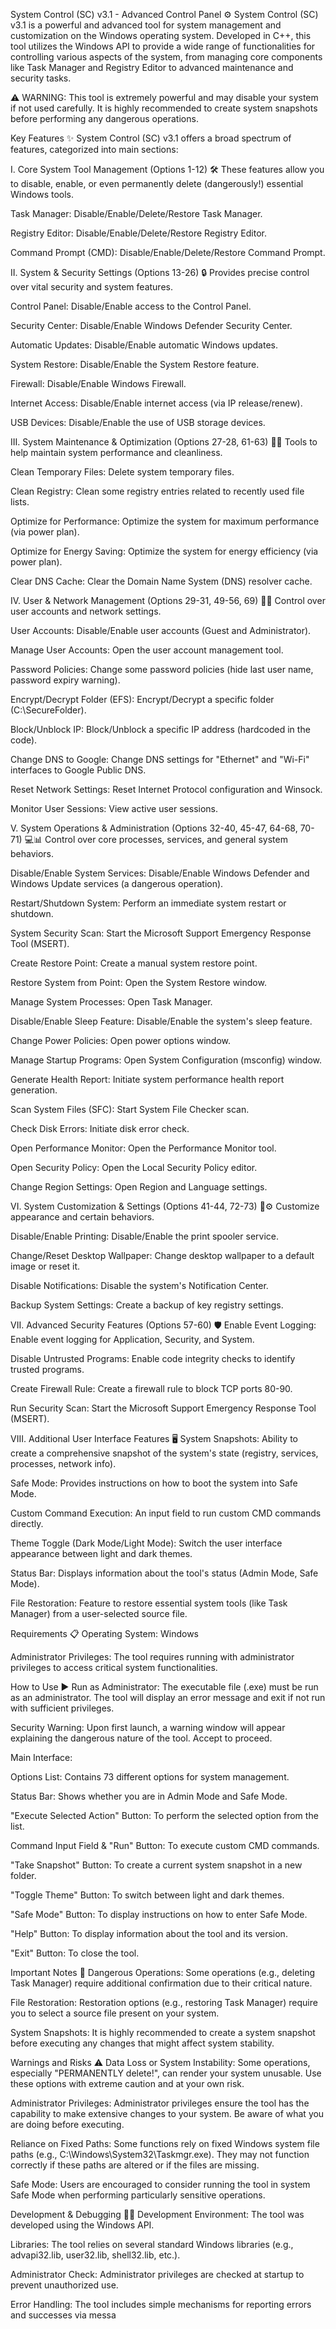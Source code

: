 System Control (SC) v3.1 - Advanced Control Panel ⚙️
System Control (SC) v3.1 is a powerful and advanced tool for system management and customization on the Windows operating system. Developed in C++, this tool utilizes the Windows API to provide a wide range of functionalities for controlling various aspects of the system, from managing core components like Task Manager and Registry Editor to advanced maintenance and security tasks.

⚠️ WARNING: This tool is extremely powerful and may disable your system if not used carefully. It is highly recommended to create system snapshots before performing any dangerous operations.

Key Features ✨
System Control (SC) v3.1 offers a broad spectrum of features, categorized into main sections:

I. Core System Tool Management (Options 1-12) 🛠️
These features allow you to disable, enable, or even permanently delete (dangerously!) essential Windows tools.

Task Manager: Disable/Enable/Delete/Restore Task Manager.

Registry Editor: Disable/Enable/Delete/Restore Registry Editor.

Command Prompt (CMD): Disable/Enable/Delete/Restore Command Prompt.

II. System & Security Settings (Options 13-26) 🔒
Provides precise control over vital security and system features.

Control Panel: Disable/Enable access to the Control Panel.

Security Center: Disable/Enable Windows Defender Security Center.

Automatic Updates: Disable/Enable automatic Windows updates.

System Restore: Disable/Enable the System Restore feature.

Firewall: Disable/Enable Windows Firewall.

Internet Access: Disable/Enable internet access (via IP release/renew).

USB Devices: Disable/Enable the use of USB storage devices.

III. System Maintenance & Optimization (Options 27-28, 61-63) 🧹🚀
Tools to help maintain system performance and cleanliness.

Clean Temporary Files: Delete system temporary files.

Clean Registry: Clean some registry entries related to recently used file lists.

Optimize for Performance: Optimize the system for maximum performance (via power plan).

Optimize for Energy Saving: Optimize the system for energy efficiency (via power plan).

Clear DNS Cache: Clear the Domain Name System (DNS) resolver cache.

IV. User & Network Management (Options 29-31, 49-56, 69) 👤🌐
Control over user accounts and network settings.

User Accounts: Disable/Enable user accounts (Guest and Administrator).

Manage User Accounts: Open the user account management tool.

Password Policies: Change some password policies (hide last user name, password expiry warning).

Encrypt/Decrypt Folder (EFS): Encrypt/Decrypt a specific folder (C:\SecureFolder).

Block/Unblock IP: Block/Unblock a specific IP address (hardcoded in the code).

Change DNS to Google: Change DNS settings for "Ethernet" and "Wi-Fi" interfaces to Google Public DNS.

Reset Network Settings: Reset Internet Protocol configuration and Winsock.

Monitor User Sessions: View active user sessions.

V. System Operations & Administration (Options 32-40, 45-47, 64-68, 70-71) 💻📊
Control over core processes, services, and general system behaviors.

Disable/Enable System Services: Disable/Enable Windows Defender and Windows Update services (a dangerous operation).

Restart/Shutdown System: Perform an immediate system restart or shutdown.

System Security Scan: Start the Microsoft Support Emergency Response Tool (MSERT).

Create Restore Point: Create a manual system restore point.

Restore System from Point: Open the System Restore window.

Manage System Processes: Open Task Manager.

Disable/Enable Sleep Feature: Disable/Enable the system's sleep feature.

Change Power Policies: Open power options window.

Manage Startup Programs: Open System Configuration (msconfig) window.

Generate Health Report: Initiate system performance health report generation.

Scan System Files (SFC): Start System File Checker scan.

Check Disk Errors: Initiate disk error check.

Open Performance Monitor: Open the Performance Monitor tool.

Open Security Policy: Open the Local Security Policy editor.

Change Region Settings: Open Region and Language settings.

VI. System Customization & Settings (Options 41-44, 72-73) 🎨⚙️
Customize appearance and certain behaviors.

Disable/Enable Printing: Disable/Enable the print spooler service.

Change/Reset Desktop Wallpaper: Change desktop wallpaper to a default image or reset it.

Disable Notifications: Disable the system's Notification Center.

Backup System Settings: Create a backup of key registry settings.

VII. Advanced Security Features (Options 57-60) 🛡️
Enable Event Logging: Enable event logging for Application, Security, and System.

Disable Untrusted Programs: Enable code integrity checks to identify trusted programs.

Create Firewall Rule: Create a firewall rule to block TCP ports 80-90.

Run Security Scan: Start the Microsoft Support Emergency Response Tool (MSERT).

VIII. Additional User Interface Features 🖥️
System Snapshots: Ability to create a comprehensive snapshot of the system's state (registry, services, processes, network info).

Safe Mode: Provides instructions on how to boot the system into Safe Mode.

Custom Command Execution: An input field to run custom CMD commands directly.

Theme Toggle (Dark Mode/Light Mode): Switch the user interface appearance between light and dark themes.

Status Bar: Displays information about the tool's status (Admin Mode, Safe Mode).

File Restoration: Feature to restore essential system tools (like Task Manager) from a user-selected source file.

Requirements 📋
Operating System: Windows

Administrator Privileges: The tool requires running with administrator privileges to access critical system functionalities.

How to Use ▶️
Run as Administrator: The executable file (.exe) must be run as an administrator. The tool will display an error message and exit if not run with sufficient privileges.

Security Warning: Upon first launch, a warning window will appear explaining the dangerous nature of the tool. Accept to proceed.

Main Interface:

Options List: Contains 73 different options for system management.

Status Bar: Shows whether you are in Admin Mode and Safe Mode.

"Execute Selected Action" Button: To perform the selected option from the list.

Command Input Field & "Run" Button: To execute custom CMD commands.

"Take Snapshot" Button: To create a current system snapshot in a new folder.

"Toggle Theme" Button: To switch between light and dark themes.

"Safe Mode" Button: To display instructions on how to enter Safe Mode.

"Help" Button: To display information about the tool and its version.

"Exit" Button: To close the tool.

Important Notes 📝
Dangerous Operations: Some operations (e.g., deleting Task Manager) require additional confirmation due to their critical nature.

File Restoration: Restoration options (e.g., restoring Task Manager) require you to select a source file present on your system.

System Snapshots: It is highly recommended to create a system snapshot before executing any changes that might affect system stability.

Warnings and Risks ⚠️
Data Loss or System Instability: Some operations, especially "PERMANENTLY delete!", can render your system unusable. Use these options with extreme caution and at your own risk.

Administrator Privileges: Administrator privileges ensure the tool has the capability to make extensive changes to your system. Be aware of what you are doing before executing.

Reliance on Fixed Paths: Some functions rely on fixed Windows system file paths (e.g., C:\Windows\System32\Taskmgr.exe). They may not function correctly if these paths are altered or if the files are missing.

Safe Mode: Users are encouraged to consider running the tool in system Safe Mode when performing particularly sensitive operations.

Development & Debugging 👨‍💻
Development Environment: The tool was developed using the Windows API.

Libraries: The tool relies on several standard Windows libraries (e.g., advapi32.lib, user32.lib, shell32.lib, etc.).

Administrator Check: Administrator privileges are checked at startup to prevent unauthorized use.

Error Handling: The tool includes simple mechanisms for reporting errors and successes via messa
